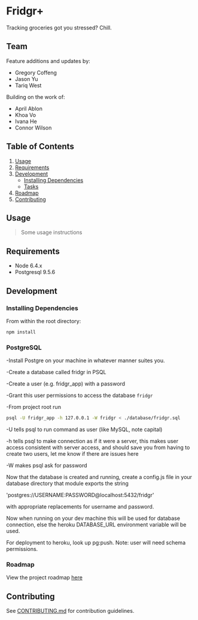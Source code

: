 # Fridgr+
Tracking groceries got you stressed? Chill.

## Team
Feature additions and updates by:
- Gregory Coffeng
- Jason Yu
- Tariq West

Building on the work of:
- April Ablon
- Khoa Vo
- Ivana He
- Connor Wilson

## Table of Contents

1. [Usage](#Usage)
2. [Requirements](#requirements)
3. [Development](#development)
    - [Installing Dependencies](#installing-dependencies)
    - [Tasks](#tasks)
4. [Roadmap](#roadmap)
5. [Contributing](#contributing)

## Usage

> Some usage instructions

## Requirements

- Node 6.4.x
- Postgresql 9.5.6

## Development

### Installing Dependencies

From within the root directory:

```sh
npm install
```

### PostgreSQL

-Install Postgre on your machine in whatever manner suites you.

-Create a database called fridgr in PSQL

-Create a user (e.g. fridgr_app) with a password

-Grant this user permissions to access the database `fridgr`

-From project root run

```sh
psql -U fridgr_app -h 127.0.0.1 -W fridgr < ./database/fridgr.sql
```
-U tells psql to run command as user (like MySQL, note capital)

-h tells psql to make connection as if it were a server, this makes user access consistent with server access, and should save you from having to create two users, let me know if there are issues here

-W makes psql ask for password

Now that the database is created and running, create a config.js file in your database directory that module exports the string

'postgres://USERNAME:PASSWORD@localhost:5432/fridgr'

with appropriate replacements for username and password.

Now when running on your dev machine this will be used for database connection, else the heroku DATABASE_URL environment variable will be used.

For deployment to heroku, look up pg:push. Note: user will need schema permissions.


### Roadmap

View the project roadmap [here](https://trello.com/b/CBEpWlz0)


## Contributing

See [CONTRIBUTING.md](CONTRIBUTING.md) for contribution guidelines.
